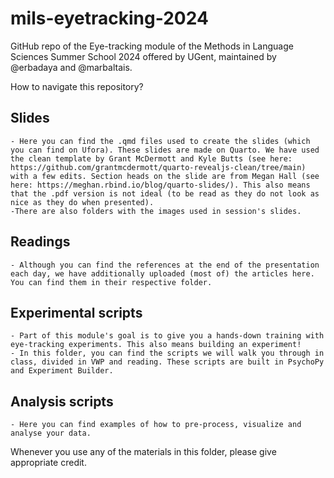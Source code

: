 # mils-eyetracking-2024
 
 GitHub repo of the Eye-tracking module of the Methods in Language Sciences Summer School 2024 offered by UGent, maintained by @erbadaya and @marbaltais.

 How to navigate this repository?

## Slides

    - Here you can find the .qmd files used to create the slides (which you can find on Ufora). These slides are made on Quarto. We have used the clean template by Grant McDermott and Kyle Butts (see here: https://github.com/grantmcdermott/quarto-revealjs-clean/tree/main) with a few edits. Section heads on the slide are from Megan Hall (see here: https://meghan.rbind.io/blog/quarto-slides/). This also means that the .pdf version is not ideal (to be read as they do not look as nice as they do when presented).
    -There are also folders with the images used in session's slides.

## Readings

    - Although you can find the references at the end of the presentation each day, we have additionally uploaded (most of) the articles here. You can find them in their respective folder.

## Experimental scripts

    - Part of this module's goal is to give you a hands-down training with eye-tracking experiments. This also means building an experiment!
    - In this folder, you can find the scripts we will walk you through in class, divided in VWP and reading. These scripts are built in PsychoPy and Experiment Builder.

## Analysis scripts

    - Here you can find examples of how to pre-process, visualize and analyse your data.

Whenever you use any of the materials in this folder, please give appropriate credit.